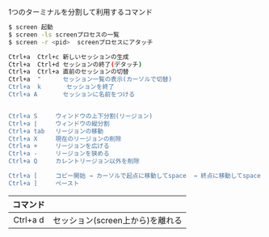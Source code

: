 1つのターミナルを分割して利用するコマンド

```sh
$ screen 起動
$ screen -ls screenプロセスの一覧
$ screen -r <pid>  screenプロセスにアタッチ

Ctrl+a  Ctrl+c 新しいセッションの生成
Ctrl+a  Ctrl+d セッションの終了(デタッチ)
Ctrl+a  Ctrl+a 直前のセッションの切替
Ctrl+a  "      セッション一覧の表示(カーソルで切替)
Ctrl+a  k       セッションを終了
Ctrl+a A       セッションに名前をつける


Ctrl+a S     ウィンドウの上下分割(リージョン)
Ctrl+a |     ウィンドウの縦分割
Ctrl+a tab   リージョンの移動
Ctrl+a X     現在のリージョンの削除
Ctrl+a +     リージョンを広げる
Ctrl+a -     リージョンを狭める
Ctrl+a Q     カレントリージョン以外を削除

Ctrl+a [     コピー開始 → カーソルで起点に移動してspace  → 終点に移動してspace
Ctrl+a ]     ペースト


```
|コマンド     |                              |
|:----------:|:-----------------------------:|
|Ctrl+a d    |セッション(screen上から)を離れる |
